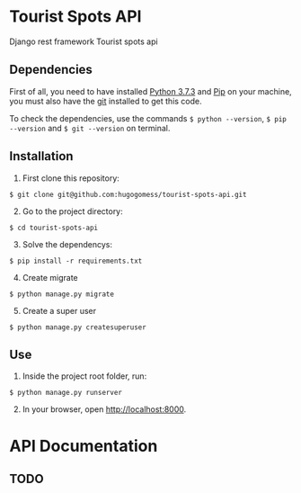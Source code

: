 # Tourist Spots API

Django rest framework Tourist spots api

## Dependencies

First of all, you need to have installed [Python 3.7.3](https://www.python.org/downloads/) and [Pip](https://pip.pypa.io/en/stable/installing/) on your machine, you must also have the [git](https://git-scm.com/downloads) installed to get this code.

To check the dependencies, use the commands `$ python --version`, `$ pip --version` and `$ git --version` on terminal.

## Installation

1. First clone this repository:

  ```
  $ git clone git@github.com:hugogomess/tourist-spots-api.git
  ```

2. Go to the project directory:

  ```
  $ cd tourist-spots-api
  ```

3. Solve the dependencys:

  ```
  $ pip install -r requirements.txt
  ```

4. Create migrate

  ```
  $ python manage.py migrate
  ```

5. Create a super user

  ```
  $ python manage.py createsuperuser
  ```

## Use

1. Inside the project root folder, run:

  ```
  $ python manage.py runserver
  ```

2. In your browser, open [http://localhost:8000](http://localhost:8000).


# API Documentation

## TODO